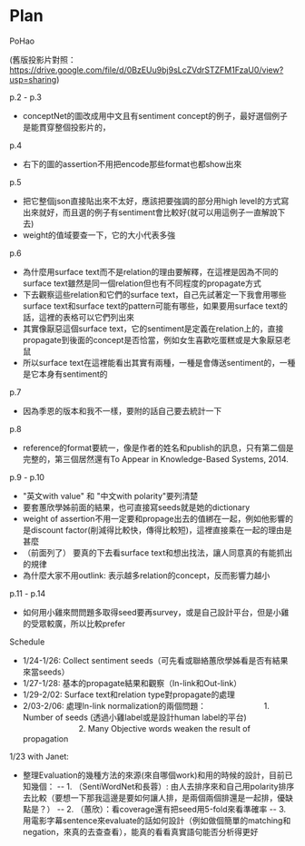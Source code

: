 **Plan**
=====================================================================================================

PoHao

(舊版投影片對照：https://drive.google.com/file/d/0BzEUu9bj9sLcZVdrSTZFM1FzaU0/view?usp=sharing)

p.2 - p.3 
 - conceptNet的圖改成用中文且有sentiment concept的例子，最好選個例子是能貫穿整個投影片的，
 
p.4 
 - 右下的圖的assertion不用把encode那些format也都show出來

p.5 
 - 把它整個json直接貼出來不太好，應該把要強調的部分用high level的方式寫出來就好，而且選的例子有sentiment會比較好(就可以用這例子一直解說下去)
 - weight的值域要查一下，它的大小代表多強
 
p.6
 - 為什麼用surface text而不是relation的理由要解釋，在這裡是因為不同的surface text雖然是同一個relation但也有不同程度的propagate方式
 - 下去觀察這些relation和它們的surface text，自己先試著定一下我會用哪些surface text和surface text的pattern可能有哪些，如果要用surface text的話，這裡的表格可以它們列出來
 - 其實像厭惡這個surface text，它的sentiment是定義在relation上的，直接propagate到後面的concept是否恰當，例如女生喜歡吃蛋糕或是大象厭惡老鼠
 - 所以surface text在這裡能看出其實有兩種，一種是會傳送sentiment的，一種是它本身有sentiment的
 
p.7
 - 因為季恩的版本和我不一樣，要附的話自己要去統計一下
 
p.8
 - reference的format要統一，像是作者的姓名和publish的訊息，只有第二個是完整的，第三個居然還有To Appear in Knowledge-Based Systems, 2014. 

p.9 - p.10
 - "英文with value" 和 "中文with polarity"要列清楚
 - 要套蕙欣學姊前面的結果，也可直接寫seeds就是她的dictionary
 - weight of assertion不用一定要和propage出去的值綁在一起，例如他影響的是discount factor(削減得比較快，傳得比較短)，這裡直接乘在一起的理由是甚麼
 - （前面列了） 要真的下去看surface text和想出找法，讓人同意真的有能抓出的規律
 - 為什麼大家不用outlink: 表示越多relation的concept，反而影響力越小

p.11 - p.14
 - 如何用小雞來問問題多取得seed要再survey，或是自己設計平台，但是小雞的受眾較廣，所以比較prefer
 

Schedule
 - 1/24-1/26: Collect sentiment seeds（可先看或聯絡蕙欣學姊看是否有結果來當seeds）
 - 1/27-1/28: 基本的propagate結果和觀察（In-link和Out-link）
 - 1/29-2/02: Surface text和relation type對propagate的處理
 - 2/03-2/06: 處理In-link normalization的兩個問題：
 　　　　　　　1. Number of seeds (透過小雞label或是設計human label的平台)
 　　　　　　　2. Many Objective words weaken the result of propagation

 
1/23 with Janet:
 - 整理Evaluation的幾種方法的來源(來自哪個work)和用的時候的設計，目前已知幾個：
 -- 1. （SentiWordNet和長蓉）: 由人去排序來和自己用polarity排序去比較（要想一下那我這邊是要如何讓人排，是兩個兩個排還是一起排，優缺點是？）
 -- 2. （蕙欣）：看coverage還有把seed用5-fold來看準確率
 -- 3. 用電影字幕sentence來evaluate的話如何設計（例如做個簡單的matching和negation，來真的去查查看），能真的看看真實語句能否分析得更好